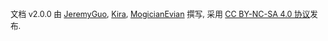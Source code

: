 <br>

<span style="font-size:0.9em">文档 v2.0.0 由 [JeremyGuo](https://github.com/JeremyGuo), [Kira](https://github.com/mybaby101), [MogicianEvian](https://github.com/MogicianEvian) 撰写, 采用 [CC BY-NC-SA 4.0 协议](http://creativecommons.org/licenses/by-nc-sa/4.0/)发布.<span>
